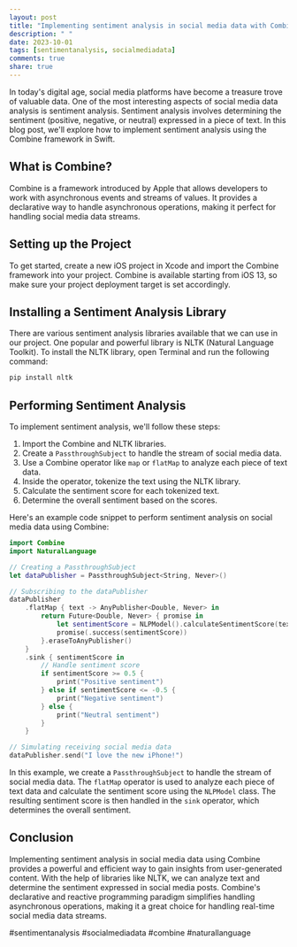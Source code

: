 ```yaml
---
layout: post
title: "Implementing sentiment analysis in social media data with Combine"
description: " "
date: 2023-10-01
tags: [sentimentanalysis, socialmediadata]
comments: true
share: true
---
```


In today's digital age, social media platforms have become a treasure trove of valuable data. One of the most interesting aspects of social media data analysis is sentiment analysis. Sentiment analysis involves determining the sentiment (positive, negative, or neutral) expressed in a piece of text. In this blog post, we'll explore how to implement sentiment analysis using the Combine framework in Swift.

## What is Combine?

Combine is a framework introduced by Apple that allows developers to work with asynchronous events and streams of values. It provides a declarative way to handle asynchronous operations, making it perfect for handling social media data streams.

## Setting up the Project

To get started, create a new iOS project in Xcode and import the Combine framework into your project. Combine is available starting from iOS 13, so make sure your project deployment target is set accordingly.

## Installing a Sentiment Analysis Library

There are various sentiment analysis libraries available that we can use in our project. One popular and powerful library is NLTK (Natural Language Toolkit). To install the NLTK library, open Terminal and run the following command:

```python
pip install nltk
```

## Performing Sentiment Analysis

To implement sentiment analysis, we'll follow these steps:

1. Import the Combine and NLTK libraries.
2. Create a `PassthroughSubject` to handle the stream of social media data.
3. Use a Combine operator like `map` or `flatMap` to analyze each piece of text data.
4. Inside the operator, tokenize the text using the NLTK library.
5. Calculate the sentiment score for each tokenized text.
6. Determine the overall sentiment based on the scores.

Here's an example code snippet to perform sentiment analysis on social media data using Combine:

```swift
import Combine
import NaturalLanguage

// Creating a PassthroughSubject
let dataPublisher = PassthroughSubject<String, Never>()

// Subscribing to the dataPublisher
dataPublisher
    .flatMap { text -> AnyPublisher<Double, Never> in
        return Future<Double, Never> { promise in
            let sentimentScore = NLPModel().calculateSentimentScore(text)
            promise(.success(sentimentScore))
        }.eraseToAnyPublisher()
    }
    .sink { sentimentScore in
        // Handle sentiment score
        if sentimentScore >= 0.5 {
            print("Positive sentiment")
        } else if sentimentScore <= -0.5 {
            print("Negative sentiment")
        } else {
            print("Neutral sentiment")
        }
    }

// Simulating receiving social media data
dataPublisher.send("I love the new iPhone!")
```

In this example, we create a `PassthroughSubject` to handle the stream of social media data. The `flatMap` operator is used to analyze each piece of text data and calculate the sentiment score using the `NLPModel` class. The resulting sentiment score is then handled in the `sink` operator, which determines the overall sentiment.

## Conclusion

Implementing sentiment analysis in social media data using Combine provides a powerful and efficient way to gain insights from user-generated content. With the help of libraries like NLTK, we can analyze text and determine the sentiment expressed in social media posts. Combine's declarative and reactive programming paradigm simplifies handling asynchronous operations, making it a great choice for handling real-time social media data streams.

#sentimentanalysis #socialmediadata #combine #naturallanguage